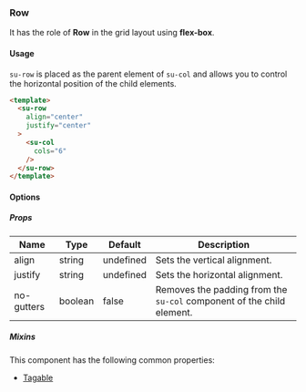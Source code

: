 ### Row

It has the role of **Row** in the grid layout using **flex-box**.

<su-divider class = "mb-8" />

#### Usage

`su-row` is placed as the parent element of `su-col` and allows you to control the horizontal position of the child elements.

```html
<template>
  <su-row
    align="center"
    justify="center"
  >
    <su-col
      cols="6"
    />
  </su-row>
</template>
```

#### Options

<sample class="mb-4" />

##### Props

| Name | Type | Default | Description |
| ---- | ---- | ------- | ----------- |
| align | string | undefined | Sets the vertical alignment. |
| justify | string | undefined | Sets the horizontal alignment. |
| no-gutters | boolean | false | Removes the padding from the `su-col` component of the child element. |

##### Mixins

This component has the following common properties:

- [Tagable](../internals/mixins#Tagable)